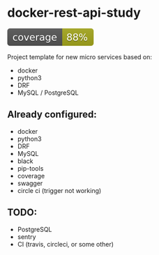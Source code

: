 # docker-rest-api-study
![coverage](./src/coverage.svg)

Project template for new micro services based on:
- docker
- python3
- DRF
- MySQL / PostgreSQL

## Already configured:
- docker
- python3
- DRF
- MySQL
- black
- pip-tools
- coverage
- swagger
- circle ci (trigger not working)

## TODO:
- PostgreSQL
- sentry
- CI (travis, circleci, or some other)
